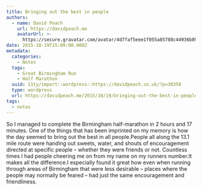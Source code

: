 ```yaml
---
title: Bringing out the best in people
authors:
  - name: David Peach
    url: https://davidpeach.me
    avatarUrl: >-
      https://secure.gravatar.com/avatar/4d7faf5eee1f055a85788c44936b8995eaab6dfb004e7854ec747ccb272e91ee?s=96&d=mm&r=g
date: 2015-10-19T15:09:00.000Z
metadata:
  categories:
    - Notes
  tags:
    - Great Birmingham Run
    - Half Marathon
  uuid: 11ty/import::wordpress::https://davidpeach.co.uk/?p=30358
  type: wordpress
  url: https://davidpeach.me/2015/10/19/bringing-out-the-best-in-people/
tags:
  - notes
---
```

So I managed to complete the Birmingham half-marathon in 2 hours and 17 minutes. One of the things that has been imprinted on my memory is how the day seemed to bring out the best in all people.People all along the 13.1 mile route were handing out sweets, water, and shouts of encouragement directed at specific people – whether they were friends or not. Countless times I had people cheering me on from my name on my runners number.It makes all the difference.I especially found it great how even when running through areas of Birmingham that were less desirable – places where the people may normally be feared – had just the same encouragement and friendliness.